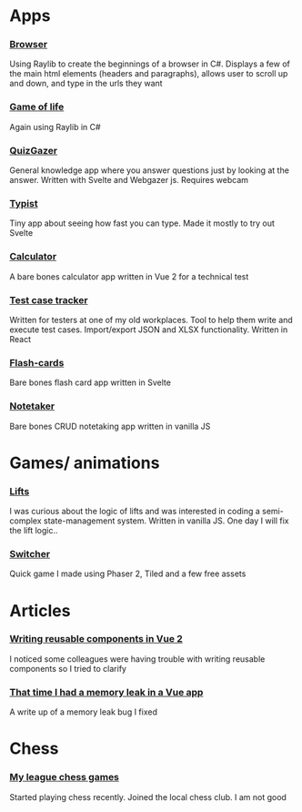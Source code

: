 # Apps
### [Browser](https://github.com/liamsain/browser)
Using Raylib to create the beginnings of a browser in C#. Displays a few of the main html elements (headers and paragraphs), allows user to scroll up and down, and type in the urls they want

### [Game of life](https://github.com/liamsain/game-of-life)
Again using Raylib in C#

### [QuizGazer](https://quiz-gazer.vercel.app)
General knowledge app where you answer questions just by looking at the answer. Written with Svelte and Webgazer js. Requires webcam

### [Typist](https://typist.liamsain.vercel.app/)
Tiny app about seeing how fast you can type. Made it mostly to try out Svelte
### [Calculator](https://pensive-swanson-b9238f.netlify.app/)
A bare bones calculator app written in Vue 2 for a technical test
### [Test case tracker](https://liamsain.github.io/test-case-tracker/)
Written for testers at one of my old workplaces. Tool to help them write and execute test cases. Import/export JSON and XLSX functionality. Written in React



### [Flash-cards](https://flash-cards-six.vercel.app)
Bare bones flash card app written in Svelte
### [Notetaker](https://liamsain.github.io/notetaker)
Bare bones CRUD notetaking app written in vanilla JS


# Games/ animations
### [Lifts](https://liamsain.github.io/lift-system)
I was curious about the logic of lifts and was interested in coding a semi-complex state-management system. Written in vanilla JS. One day I will fix the lift logic.. 

### [Switcher](https://liamsain.github.io/switcher)
Quick game I made using Phaser 2, Tiled and a few free assets

# Articles
### [Writing reusable components in Vue 2](/reusable-components)
I noticed some colleagues were having trouble with writing reusable components so I tried to clarify
### [That time I had a memory leak in a Vue app](/vue-memory-leak)
A write up of a memory leak bug I fixed

# Chess
### [My league chess games](https://liamsain.github.io/my-chess-games)
Started playing chess recently. Joined the local chess club. I am not good
